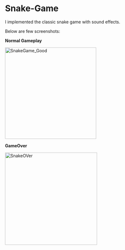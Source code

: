 # Snake-Game
I implemented the classic snake game with sound effects.

Below are few screenshots:

**Normal Gameplay**

<img width="302" alt="SnakeGame_Good" src="https://user-images.githubusercontent.com/35849976/54470687-58a06680-477a-11e9-9300-8884feb79715.png">


**GameOver**

<img width="305" alt="SnakeOVer" src="https://user-images.githubusercontent.com/35849976/54470704-8c7b8c00-477a-11e9-818a-2b8e2b29a7aa.PNG">
